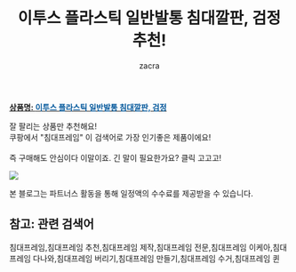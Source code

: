 ﻿---
layout: post
title:  "이투스 플라스틱 일반발통 침대깔판, 검정 추천!"
author: zacra
categories: [ 아이템 ]
tags: [침대프레임,침대프레임 추천,침대프레임 제작,침대프레임 전문,침대프레임 이케아,침대프레임 다나와,침대프레임 버리기,침대프레임 만들기,침대프레임 수거,침대프레임 퀸]
image: https://static.coupangcdn.com/image/vendor_inventory/16ad/bc336bdba0a2ddfe53dbb3d5c4fa1fd4262683d02fd846b548e9eeef0672.jpg 
description: "쿠팡에서 침대프레임 관련 상품으로 가장 잘팔리는 제품 중 하나라는 사실!!."
rating: 4.5
---

<a href="https://link.coupang.com/re/AFFSDP?lptag=AF8407795&pageKey=37164941&itemId=136832538&vendorItemId=3024365315&traceid=V0-153-0be3b4e6f8b41b1b"><b>상품명: <font color='#01579B'>이투스 플라스틱 일반발통 침대깔판, 검정</font></b></a>

잘 팔리는 상품만 추천해요!<br/>
쿠팡에서 "침대프레임" 이 검색어로 가장 인기좋은 제품이에요!<br/><br/>
즉 구매해도 안심이다 이말이죠. 긴 말이 필요한가요? 클릭 고고고! <br/>



<a href="https://link.coupang.com/re/AFFSDP?lptag=AF8407795&pageKey=37164941&itemId=136832538&vendorItemId=3024365315&traceid=V0-153-0be3b4e6f8b41b1b"><img src="https://thumbnail8.coupangcdn.com/thumbnails/remote/q89/image/vendor_inventory/89c2/17ef5004ca5d651b05ff931c053ed7df23f108763c21bcccbcbe595e9daf.jpg"></a> 

본 블로그는 파트너스 활동을 통해 일정액의 수수료를 제공받을 수 있습니다.

## 참고: 관련 검색어    
침대프레임,침대프레임 추천,침대프레임 제작,침대프레임 전문,침대프레임 이케아,침대프레임 다나와,침대프레임 버리기,침대프레임 만들기,침대프레임 수거,침대프레임 퀸